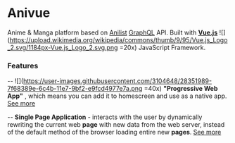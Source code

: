 # Anivue

Anime & Manga platform based on [Anilist](https://anilist.co/) [GraphQL](https://graphql.org/) API.
Built with **[Vue.js](https://vuejs.org/)** ![](https://upload.wikimedia.org/wikipedia/commons/thumb/9/95/Vue.js_Logo_2.svg/1184px-Vue.js_Logo_2.svg.png =20x) JavaScript Framework.

### Features

-- ![](https://user-images.githubusercontent.com/3104648/28351989-7f68389e-6c4b-11e7-9bf2-e9fcd4977e7a.png =40x) **"Progressive Web App"** , which means you can add it to homescreen and use as a native app. [See more](https://en.wikipedia.org/wiki/Progressive_web_application)

-- **Single Page Application** - interacts with the user by dynamically rewriting the current web **page** with new data from the web server, instead of the default method of the browser loading entire new **pages**. [See more](https://en.wikipedia.org/wiki/Single-page_application)
